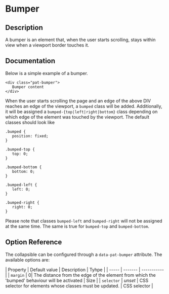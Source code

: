 # Bumper

## Description
A bumper is an element that, when the user starts scrolling, stays within view when a viewport border touches it.

## Documentation
Below is a simple example of a bumper.

    <div class="pat-bumper">
       Bumper content
    </div>

When the user starts scrolling the page and an edge of the above DIV
reaches an edge of the viewport, a `bumped` class will be added.
Additionally, it will be assigned a `bumped-{top|left|right|bottom}`
class depending on which edge of the element was touched by the
viewport. The default classes should look like

    .bumped {
       position: fixed;
    }

    .bumped-top {
       top: 0;
    }

    .bumped-bottom {
       bottom: 0;
    }

    .bumped-left {
       left: 0;
    }

    .bumped-right {
       right: 0;
    }

Please note that classes `bumped-left` and `bumped-right` will not be
assigned at the same time. The same is true for `bumped-top` and
`bumped-bottom`.

Option Reference
----------------

The collapsible can be configured through a `data-pat-bumper` attribute.
The available options are:

| Property | Default value | Description | Tyhpe |
| ----- | ------- | ----------- |
| `margin` | 0| The distance from the edge of the element from which the 'bumped' behaviour will be activated | Size |
| `selector` | *unset* | CSS selector for elements whose classes must be updated. | CSS selector |
